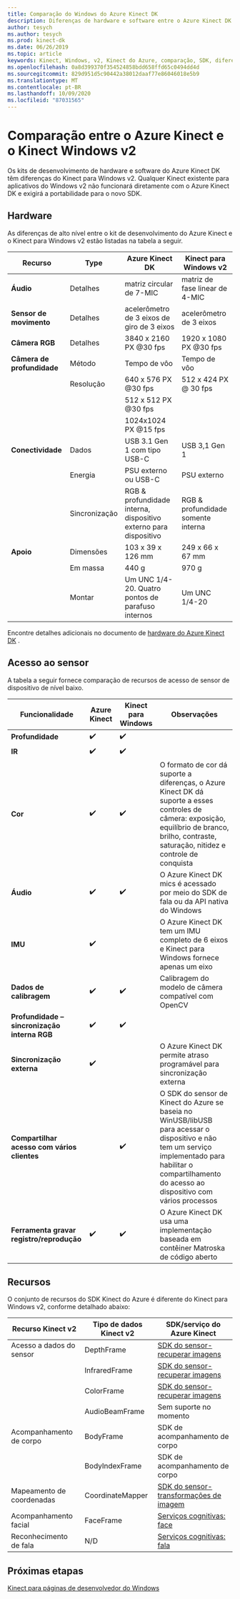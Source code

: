 ```yaml
---
title: Comparação do Windows do Azure Kinect DK
description: Diferenças de hardware e software entre o Azure Kinect DK e o Kinect para Windows v2
author: tesych
ms.author: tesych
ms.prod: kinect-dk
ms.date: 06/26/2019
ms.topic: article
keywords: Kinect, Windows, v2, Kinect do Azure, comparação, SDK, diferenças, hardware, software
ms.openlocfilehash: 0a8d399370f354524858bdd658ffd65c0494dd4d
ms.sourcegitcommit: 829d951d5c90442a38012daaf77e86046018e5b9
ms.translationtype: MT
ms.contentlocale: pt-BR
ms.lasthandoff: 10/09/2020
ms.locfileid: "87031565"
---
```

# <a name="azure-kinect-and-kinect-windows-v2-comparison"></a>Comparação entre o Azure Kinect e o Kinect Windows v2

Os kits de desenvolvimento de hardware e software do Azure Kinect DK têm diferenças do Kinect para Windows v2. Qualquer Kinect existente para aplicativos do Windows v2 não funcionará diretamente com o Azure Kinect DK e exigirá a portabilidade para o novo SDK.  

## <a name="hardware"></a>Hardware

As diferenças de alto nível entre o kit de desenvolvimento do Azure Kinect e o Kinect para Windows v2 estão listadas na tabela a seguir.

| Recurso | Type | Azure Kinect DK | Kinect para Windows v2 |
| ------- | ---- | --------------- | --------------------- |
| **Áudio** | Detalhes  | matriz circular de 7-MIC | matriz de fase linear de 4-MIC |
| **Sensor de movimento** | Detalhes | acelerômetro de 3 eixos de giro de 3 eixos | acelerômetro de 3 eixos |
| **Câmera RGB**    | Detalhes | 3840 x 2160 PX @30 fps | 1920 x 1080 PX @30 fps |
| **Câmera de profundidade**  | Método   | Tempo de vôo | Tempo de vôo |
|                   | Resolução | 640 x 576 PX @30 fps | 512 x 424 PX @ 30 fps |
|                   |            | 512 x 512 PX @30 fps |                       |
|                   |            | 1024x1024 PX @15 fps |                       |
| **Conectividade** | Dados | USB 3.1 Gen 1 com tipo USB-C  | USB 3,1 Gen 1|
|  | Energia | PSU externo ou USB-C | PSU externo |
|  | Sincronização | RGB & profundidade interna, dispositivo externo para dispositivo| RGB & profundidade somente interna |
| **Apoio** | Dimensões | 103 x 39 x 126 mm | 249 x 66 x 67 mm |
|  | Em massa | 440 g | 970 g |
| | Montar | Um UNC 1/4-20. Quatro pontos de parafuso internos | Um UNC 1/4-20 |

Encontre detalhes adicionais no documento de [hardware do Azure Kinect DK](hardware-specification.md) .

## <a name="sensor-access"></a>Acesso ao sensor

A tabela a seguir fornece comparação de recursos de acesso de sensor de dispositivo de nível baixo.

| **Funcionalidade**| **Azure Kinect** | **Kinect para Windows** | **Observações** |
|---------|---------|------------|---------|
| **Profundidade** | ✔️ | ✔️ |    |   |
| **IR** | ✔️ | ✔️ |  |
| **Cor** | ✔️ | ✔️ | O formato de cor dá suporte a diferenças, o Azure Kinect DK dá suporte a esses controles de câmera: exposição, equilíbrio de branco, brilho, contraste, saturação, nitidez e controle de conquista |
| **Áudio** | ✔️ | ✔️ | O Azure Kinect DK mics é acessado por meio do SDK de fala ou da API nativa do Windows |
| **IMU** | ✔️ |  | O Azure Kinect DK tem um IMU completo de 6 eixos e Kinect para Windows fornece apenas um eixo |
| **Dados de calibragem** | ✔️ | ✔️ | Calibragem do modelo de câmera compatível com OpenCV |
| **Profundidade – sincronização interna RGB** | ✔️ | ✔️ |  |
| **Sincronização externa**| ✔️|  | O Azure Kinect DK permite atraso programável para sincronização externa |
| **Compartilhar acesso com vários clientes** | | ✔️ | O SDK do sensor de Kinect do Azure se baseia no WinUSB/libUSB para acessar o dispositivo e não tem um serviço implementado para habilitar o compartilhamento do acesso ao dispositivo com vários processos |
| **Ferramenta gravar registro/reprodução** | ✔️ | ✔️ | O Azure Kinect DK usa uma implementação baseada em contêiner Matroska de código aberto |

## <a name="features"></a>Recursos

O conjunto de recursos do SDK Kinect do Azure é diferente do Kinect para Windows v2, conforme detalhado abaixo:

| **Recurso Kinect v2** | **Tipo de dados Kinect v2** | **SDK/serviço do Azure Kinect** |
|--------|--------|------|
| Acesso a dados do sensor |DepthFrame| [SDK do sensor-recuperar imagens](retrieve-images.md) 
| |InfraredFrame | [SDK do sensor-recuperar imagens](retrieve-images.md) 
| | ColorFrame | [SDK do sensor-recuperar imagens](retrieve-images.md) | 
| | AudioBeamFrame |Sem suporte no momento 
| Acompanhamento de corpo | BodyFrame | SDK de acompanhamento de corpo |
| | BodyIndexFrame | SDK de acompanhamento de corpo  |
| Mapeamento de coordenadas|CoordinateMapper| [SDK do sensor-transformações de imagem](use-image-transformation.md) |
|Acompanhamento facial | FaceFrame | [Serviços cognitivas: face](https://azure.microsoft.com/services/cognitive-services/face/)       |
|    Reconhecimento de fala    |    N/D                      |    [Serviços cognitivas: fala](https://azure.microsoft.com/services/cognitive-services/directory/speech/)     |

## <a name="next-steps"></a>Próximas etapas

[Kinect para páginas de desenvolvedor do Windows](https://developer.microsoft.com/windows/kinect)
